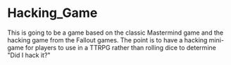 # Hacking_Game
This is going to be a game based on the classic Mastermind game and the hacking game from the Fallout games. The point is to have a hacking mini-game for players to use in a TTRPG rather than rolling dice to determine "Did I hack it?"
